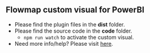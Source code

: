 ## Flowmap custom visual for PowerBI

* Please find the plugin files in the **dist** folder.
* Please find the source code in the **code** folder.
    * `npm run watch` to activate the custom visual.
* Need more info/help? Please visit [here](https://weiweicui.github.io/PowerBI-Flowmap).
